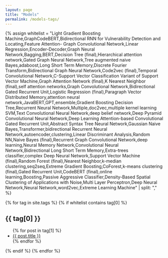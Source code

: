 ```yaml
---
layout: page
title: "Models"
permalink: /models-tags/
---
```


{% assign whitelist = "Light Gradient Boosting Machine,GraphCodeBERT,Bidirectional RNN for Vulnerability Detection and Locating,Feature Attention- Graph Convolutional Network,Linear Regression,Encoder-Decoder,Graph Neural Network,Bagging,BERT,Decision Tree (final),Hierarchical attention network,Gated Graph Neural Network,Tree augmented naive Bayes,adaboost,Long Short Term Memory,Discrete Fourier Transform,Bidirectional Graph Neural Network,Code2vec (final),Temporal Convolutional Network,C-Support Vector Classification Variant of Support Vector Machine,Graph Attention Network (final),K Nearest Neighbor (final),self attention networks,Graph Convolutional Network,Bidirectional Gated Recurrent Unit,Logistic Regression (final),Paragraph Vector Distributed Memory,attention neural network,JavaBERT,GPT,ensemble,Gradient Boosting Decision Tree,Recurrent Neural Network,Multiple,doc2vec,multiple kernel learning SVM,Text Convolutional Neural Network,deep belief network,Deep Pyramid Convolutional Neural Network,Deep Learning Attention-based Convolutional Gated Recurrent Unit,Abstract Syntax Tree Neural Network,Gaussian Naive Bayes,Transformer,bidirectional Recurrent Neural Network,autoencoder,clustering,Linear Discriminant Analysis,Random NN,Naive Bayes (final),Recurrent Graph Convolutional Network,deep learning,Neural Memory Network,Convolutional Neural Network,Bidirectional Long Short Term Memory,Extra-trees classifier,complex Deep Neural Network,Support Vector Machine (final),Random Forest (final),Nearest Neighbor,k-median clustering,seq2seq,Extreme Gradient Boosting,CoForest,k-means clustering (final),Gated Recurrent Unit,CodeBERT (final),online learning,Boosting,Passive Aggressive Classifier,Density-Based Spatial Clustering of Applications with Noise,Multi Layer Perceptron,Deep Neural Network,Neural Network,word2vec,Extreme Learning Machine" | split: "," %}

{% for tag in site.tags %}
  {% if whitelist contains tag[0] %}
  <h2>{{ tag[0] }}</h2>
  <ul>
    {% for post in tag[1] %}
      <li><a href="{{ post.url | absolute_url }}">{{ post.title }}</a></li>
    {% endfor %}
  </ul>
  {% endif %}
{% endfor %}
